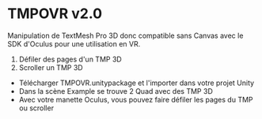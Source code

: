 # TMPOVR v2.0
Manipulation de TextMesh Pro 3D donc compatible sans Canvas avec le SDK d'Oculus pour une utilisation en VR.

1) Défiler des pages d'un TMP 3D
2) Scroller un TMP 3D

- Télécharger TMPOVR.unitypackage et l'importer dans votre projet Unity 
- Dans la scène Example se trouve 2 Quad avec des TMP 3D
- Avec votre manette Oculus, vous pouvez faire défiler les pages du TMP ou scroller

